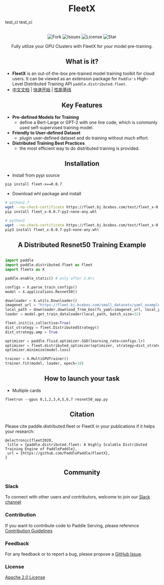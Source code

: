 
<h1 align="center">FleetX</h1>

test_ci
test_ci

<p align="center">
    <br>
    <img alt="Fork" src="https://img.shields.io/github/forks/PaddlePaddle/FleetX">
    <img alt="Issues" src="https://img.shields.io/github/issues/PaddlePaddle/FleetX">
    <img alt="License" src="https://img.shields.io/github/license/PaddlePaddle/FleetX">
    <img alt="Star" src="https://img.shields.io/github/stars/PaddlePaddle/FleetX">
    <br>
<p>


<p align="center"> Fully utilize your GPU Clusters with FleetX for your model pre-training. </p>

<h2 align="center">What is it?</h2>

- **FleetX** is an out-of-the-box pre-trained model training toolkit for cloud users. It can be viewed as an extension package for `Paddle's` High-Level Distributed Training API `paddle.distributed.fleet`. 
- [中文文档](https://fleet-x.readthedocs.io/en/latest/) | [快速开始](https://fleet-x.readthedocs.io/en/latest/paddle_fleet_rst/fleetx_quick_start.html) | [性能基线](https://fleet-x.readthedocs.io/en/latest/paddle_fleet_rst/fleet_benchmark_resnet50_cn.html)

<h2 align="center">Key Features</h2>

- **Pre-defined Models for Training**
    - define a Bert-Large or GPT-2 with one line code, which is commonly used self-supervised training model.
- **Friendly to User-defined Dataset**
    - plugin user-defined dataset and do training without much effort.
- **Distributed Training Best Practices**
    - the most efficient way to do distributed training is provided.

<h2 align="center">Installation</h2>

- Install from pypi source
``` bash
pip install fleet-x==0.0.7
```
- Download whl package and install 

```bash
# python2.7
wget --no-check-certificate https://fleet.bj.bcebos.com/test/fleet_x-0.0.7-py2-none-any.whl
pip install fleet_x-0.0.7-py2-none-any.whl

# python3
wget --no-check-certificate https://fleet.bj.bcebos.com/test/fleet_x-0.0.7-py3-none-any.whl
pip3 install fleet_x-0.0.7-py3-none-any.whl


```

<h2 align="center">A Distributed Resnet50 Training Example</h2>

``` python

import paddle
import paddle.distributed.fleet as fleet
import fleetx as X

paddle.enable_static() # only after 2.0rc

configs = X.parse_train_configs()
model = X.applications.Resnet50()

downloader = X.utils.Downloader()
imagenet_url = "https://fleet.bj.bcebos.com/small_datasets/yaml_example/imagenet.yaml"
local_path = downloader.download_from_bos(fs_yaml=imagenet_url, local_path='./data')
loader = model.get_train_dataloader(local_path, batch_size=32)

fleet.init(is_collective=True)
dist_strategy = fleet.DistributedStrategy()
dist_strategy.amp = True

optimizer = paddle.fluid.optimizer.SGD(learning_rate=configs.lr)
optimizer = fleet.distributed_optimizer(optimizer, strategy=dist_strategy)
optimizer.minimize(model.loss)

trainer = X.MultiGPUTrainer()
trainer.fit(model, loader, epoch=10)

```

<h2 align="center">How to launch your task</h2>

- Multiple cards

``` shell
fleetrun --gpus 0,1,2,3,4,5,6,7 resnet50_app.py
```

<h2 align="center">Citation</h2>

Please cite paddle.distributed.fleet or FleetX in your publications if it helps your research:


    @electronic{fleet2020,
     title = {paddle.distributed.fleet: A Highly Scalable Distributed Training Engine of PaddlePaddle},
     url = {https://github.com/PaddlePaddle/FleetX},
    }



<h2 align="center">Community</h2>

### Slack

To connect with other users and contributors, welcome to join our [Slack channel](https://fleetx.slack.com/archives/CUBPKHKMJ)

### Contribution

If you want to contribute code to Paddle Serving, please reference [Contribution Guidelines](doc/CONTRIBUTE.md)

### Feedback

For any feedback or to report a bug, please propose a [GitHub Issue](https://github.com/PaddlePaddle/FleetX/issues).

### License

[Apache 2.0 License](https://github.com/PaddlePaddle/FleetX/blob/develop/LICENSE)
